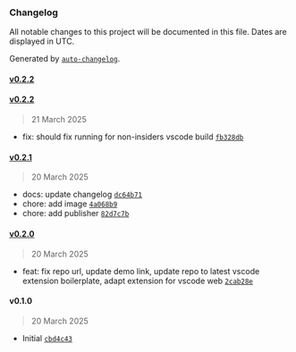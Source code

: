 ### Changelog

All notable changes to this project will be documented in this file. Dates are displayed in UTC.

Generated by [`auto-changelog`](https://github.com/CookPete/auto-changelog).

#### [v0.2.2](https://github.com/ColCh/vscode-quick-open-prefill-selection/compare/v0.2.2...v0.2.2)

#### [v0.2.2](https://github.com/ColCh/vscode-quick-open-prefill-selection/compare/v0.2.1...v0.2.2)

> 21 March 2025

- fix: should fix running for non-insiders vscode build [`fb328db`](https://github.com/ColCh/vscode-quick-open-prefill-selection/commit/fb328db113c158926f36159b5823aed8d9ce9ba4)

#### [v0.2.1](https://github.com/ColCh/vscode-quick-open-prefill-selection/compare/v0.2.0...v0.2.1)

> 20 March 2025

- docs: update changelog [`dc64b71`](https://github.com/ColCh/vscode-quick-open-prefill-selection/commit/dc64b71cef664709434bc98e1b4b5310b581b4a0)
- chore: add image [`4a068b9`](https://github.com/ColCh/vscode-quick-open-prefill-selection/commit/4a068b909180eb9b5ff932a1a8f9f5df80c7de2a)
- chore: add publisher [`82d7c7b`](https://github.com/ColCh/vscode-quick-open-prefill-selection/commit/82d7c7be6ab797b4e1e3fe8c56747651c929325b)

#### [v0.2.0](https://github.com/ColCh/vscode-quick-open-prefill-selection/compare/v0.1.0...v0.2.0)

> 20 March 2025

- feat: fix repo url, update demo link, update repo to latest vscode extension boilerplate, adapt extension for vscode web [`2cab28e`](https://github.com/ColCh/vscode-quick-open-prefill-selection/commit/2cab28ec039b9412af5881891ffc17e8df041745)

#### v0.1.0

> 20 March 2025

- Initial [`cbd4c43`](https://github.com/ColCh/vscode-quick-open-prefill-selection/commit/cbd4c43990efd2fa9967c98de1fc76e45e2c187f)
